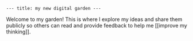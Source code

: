 ```
--- title: my new digital garden ---
```

Welcome to my garden! This is where I explore my ideas and share them publicly so others can read and provide feedback to help me [[improve my thinking]]. 

